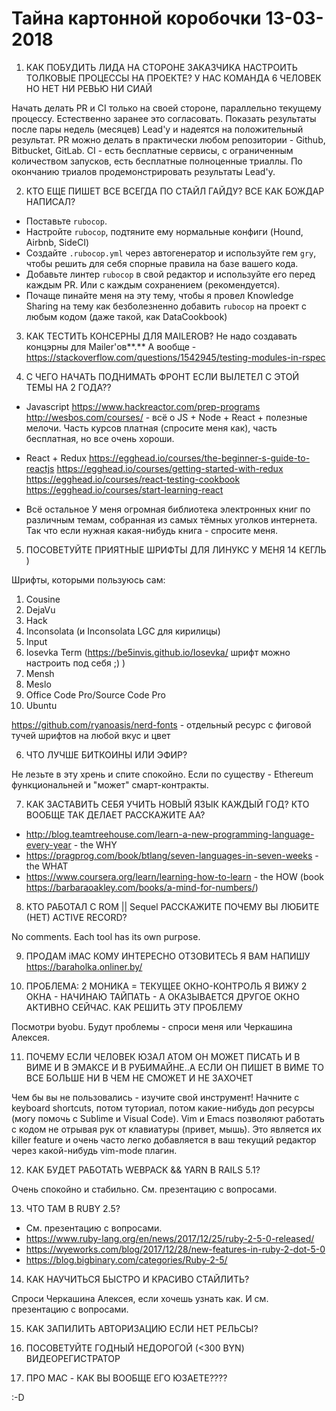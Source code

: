 # Тайна картонной коробочки 13-03-2018

1. КАК ПОБУДИТЬ ЛИДА НА СТОРОНЕ ЗАКАЗЧИКА НАСТРОИТЬ ТОЛКОВЫЕ ПРОЦЕССЫ НА ПРОЕКТЕ? У НАС КОМАНДА 6 ЧЕЛОВЕК НО НЕТ НИ РЕВЬЮ НИ СИАЙ

Начать делать PR и CI только на своей стороне, параллельно текущему процессу. Естественно заранее это согласовать.
Показать результаты после пары недель (месяцев) Lead'у и надеятся на положительный результат.
PR можно делать в практически любом репозитории - Github, Bitbucket, GitLab.
CI - есть бесплатные сервисы, с ограниченным количеством запусков, есть бесплатные полноценные триаллы. По окончанию триалов продемонстрировать результаты Lead'y.

2. КТО ЕЩЕ ПИШЕТ ВСЕ ВСЕГДА ПО СТАЙЛ ГАЙДУ? ВСЕ КАК БОЖДАР НАПИСАЛ?

 - Поставьте `rubocop`.
 - Настройте `rubocop`, подтяните ему нормальные конфиги (Hound, Airbnb, SideCI)
 - Создайте `.rubocop.yml` через автогенератор и используйте гем `gry`, чтобы решить для себя спорные правила на базе вашего кода.
 - Добавьте линтер `rubocop` в свой редактор и используйте его перед каждым PR. Или с каждым сохранением (рекомендуется).
 - Почаще пинайте меня на эту тему, чтобы я провел Knowledge Sharing на тему как безболезненно добавить `rubocop` на проект с любым кодом (даже такой, как DataCookbook)

3. КАК ТЕСТИТЬ КОНСЕРНЫ ДЛЯ MAILERОВ?
Не надо создавать концэрны для Mailer'ов**.**
А вообще - https://stackoverflow.com/questions/1542945/testing-modules-in-rspec

4. С ЧЕГО НАЧАТЬ ПОДНИМАТЬ ФРОНТ ЕСЛИ ВЫЛЕТЕЛ С ЭТОЙ ТЕМЫ НА 2 ГОДА??

 - Javascript
https://www.hackreactor.com/prep-programs
http://wesbos.com/courses/ - всё о JS + Node + React + полезные мелочи. Часть курсов платная (спросите меня как), часть бесплатная, но все очень хороши.

 - React + Redux
https://egghead.io/courses/the-beginner-s-guide-to-reactjs
https://egghead.io/courses/getting-started-with-redux
https://egghead.io/courses/react-testing-cookbook
https://egghead.io/courses/start-learning-react

 - Всё остальное
У меня огромная библиотека электронных книг по различным темам, собранная из самых тёмных уголков интернета. Так что если нужная какая-нибудь книга - спросите меня.

5. ПОСОВЕТУЙТЕ ПРИЯТНЫЕ ШРИФТЫ ДЛЯ ЛИНУКС У МЕНЯ 14 КЕГЛЬ )

Шрифты, которыми пользуюсь сам:
1. Cousine
2. DejaVu
3. Hack
4. Inconsolata (и Inconsolata LGC для кирилицы)
5. Input
6. Iosevka Term (https://be5invis.github.io/Iosevka/ шрифт можно настроить под себя ;) )
7. Mensh
8. Meslo
9. Office Code Pro/Source Code Pro
10. Ubuntu

https://github.com/ryanoasis/nerd-fonts - отдельный ресурс с фиговой тучей шрифтов на любой вкус и цвет

6. ЧТО ЛУЧШЕ БИТКОИНЫ ИЛИ ЭФИР?

Не лезьте в эту хрень и спите спокойно.
Если по существу - Ethereum функциональней и "может" смарт-контракты.

7. КАК ЗАСТАВИТЬ СЕБЯ УЧИТЬ НОВЫЙ ЯЗЫК КАЖДЫЙ ГОД? КТО ВООБЩЕ ТАК ДЕЛАЕТ РАССКАЖИТЕ АА?

 - http://blog.teamtreehouse.com/learn-a-new-programming-language-every-year - the WHY
 - https://pragprog.com/book/btlang/seven-languages-in-seven-weeks - the WHAT
 - https://www.coursera.org/learn/learning-how-to-learn - the HOW (book https://barbaraoakley.com/books/a-mind-for-numbers/)

8. КТО РАБОТАЛ С ROM || Sequel РАССКАЖИТЕ ПОЧЕМУ ВЫ ЛЮБИТЕ (НЕТ) ACTIVE RECORD?

No comments.
Each tool has its own purpose.

9. ПРОДАМ iMAC КОМУ ИНТЕРЕСНО ОТЗОВИТЕСЬ Я ВАМ НАПИШУ
https://baraholka.onliner.by/

10. ПРОБЛЕМА: 2 МОНИКА = ТЕКУЩЕЕ ОКНО-КОНТРОЛЬ Я ВИЖУ 2 ОКНА - НАЧИНАЮ ТАЙПАТЬ - А ОКАЗЫВАЕТСЯ ДРУГОЕ ОКНО АКТИВНО СЕЙЧАС. КАК РЕШИТЬ ЭТУ ПРОБЛЕМУ

Посмотри byobu.
Будут проблемы - спроси меня или Черкашина Алексея.

11. ПОЧЕМУ ЕСЛИ ЧЕЛОВЕК ЮЗАЛ ATOM ОН МОЖЕТ ПИСАТЬ И В ВИМЕ И В ЭМАКСЕ И В РУБИМАЙНЕ..А ЕСЛИ ОН ПИШЕТ В ВИМЕ ТО ВСЕ БОЛЬШЕ НИ В ЧЕМ НЕ СМОЖЕТ И НЕ ЗАХОЧЕТ

Чем бы вы не пользовались - изучите свой инструмент!
Начните с keyboard shortcuts, потом туториал, потом какие-нибудь доп ресурсы (могу помочь с Sublime и Visual Code).
Vim и Emacs позволяют работать с кодом не отрывая рук от клавиатуры (привет, мышь). Это является их killer feature и очень часто легко добавляется в ваш текущий редактор через какой-нибудь vim-mode плагин.

12. КАК БУДЕТ РАБОТАТЬ WEBPACK && YARN В RAILS 5.1?

Очень спокойно и стабильно. См. презентацию с вопросами.

13. ЧТО ТАМ В RUBY 2.5?

 - См. презентацию с вопросами.
 - https://www.ruby-lang.org/en/news/2017/12/25/ruby-2-5-0-released/
 - https://wyeworks.com/blog/2017/12/28/new-features-in-ruby-2-dot-5-0
 - https://blog.bigbinary.com/categories/Ruby-2-5/

14. КАК НАУЧИТЬСЯ  БЫСТРО И КРАСИВО СТАЙЛИТЬ?

Спроси Черкашина Алексея, если хочешь узнать как. И см. презентацию с вопросами.

15. КАК ЗАПИЛИТЬ АВТОРИЗАЦИЮ ЕСЛИ НЕТ РЕЛЬСЫ?

16. ПОСОВЕТУЙТЕ ГОДНЫЙ НЕДОРОГОЙ (<300 BYN) ВИДЕОРЕГИСТРАТОР

17. ПРО MAC - КАК ВЫ ВООБЩЕ ЕГО ЮЗАЕТЕ????

:-D
